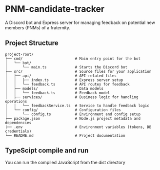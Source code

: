 # PNM-candidate-tracker

A Discord bot and Express server for managing feedback on potential new members (PNMs) of a fraternity.

## Project Structure

```text
project-root/
├── cmd/                        # Main entry point for the bot
│   └── bot/
│       └── main.ts             # Starts the Discord bot
├── src/                        # Source files for your application
│   ├── api/                    # API-related files
│   │   ├── index.ts            # Express server setup
│   │   └── feedback.ts         # API routes for feedback
│   ├── models/                 # Data models
│   │   └── feedback.ts         # Feedback model
│   ├── services/               # Business logic for handling operations
│   │   └── feedbackService.ts  # Service to handle feedback logic
│   └── config/                 # Configuration files
│       └── config.ts           # Environment and config setup
├── package.json                # Node.js project metadata and dependencies
├── .env                        # Environment variables (tokens, DB credentials)
└── README.md                   # Project documentation
```

## TypeScipt compile and run

You can run the compiled JavaScript from the dist directory
